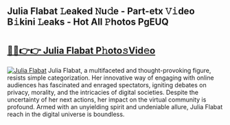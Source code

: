 ## Julia Flabat 𝙻eaked 𝙽u𝚍e - Part-etx 𝚅𝚒deo B𝚒kini 𝙻eaks - Hot All 𝙿hotos PgEUQ

# <h2><a href="http://ld3wgr.urlbe.top/?page=Julia+Flabat">🔗🔗👉👉 Julia Flabat P𝚑oto𝚜Vid𝚎o</a></h2>

[![Julia Flabat](https://i.imgur.com/eBuTRDB.gif)](http://ld3wgr.urlbe.top/?page=Julia+Flabat)
Julia Flabat, a multifaceted and thought-provoking figure, resists simple categorization. Her innovative way of engaging with online audiences has fascinated and enraged spectators, igniting debates on privacy, morality, and the intricacies of digital societies. Despite the uncertainty of her next actions, her impact on the virtual community is profound. Armed with an unyielding spirit and undeniable allure, Julia Flabat reach in the digital universe is boundless.

